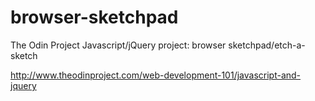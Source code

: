 # browser-sketchpad
The Odin Project Javascript/jQuery project: browser sketchpad/etch-a-sketch

http://www.theodinproject.com/web-development-101/javascript-and-jquery
